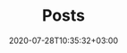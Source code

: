 ---
title: "Posts"
date: 2020-07-28T10:35:32+03:00
draft: false
images:
- https://res.cloudinary.com/ddplajkvu/image/upload/v1596607245/cover-v1.2.0_oewaxr.jpg
---